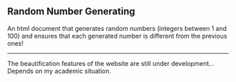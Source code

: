 ## Random Number Generating

An html document that generates random numbers (integers between 1 and 100) and ensures that each generated number is different from the previous ones!

---

The beautification features of the website are still under development... Depends on my academic situation.
